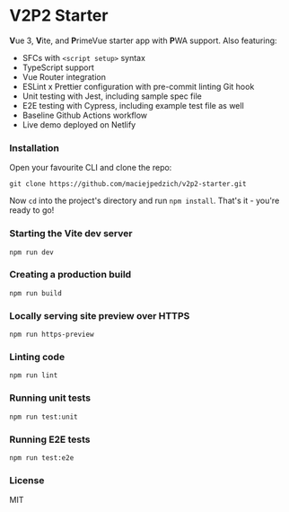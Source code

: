 # V2P2 Starter

**V**ue 3, **V**ite, and **P**rimeVue starter app with **P**WA support. Also featuring:

- SFCs with `<script setup>` syntax
- TypeScript support
- Vue Router integration
- ESLint x Prettier configuration with pre-commit linting Git hook
- Unit testing with Jest, including sample spec file
- E2E testing with Cypress, including example test file as well
- Baseline Github Actions workflow
- Live demo deployed on Netlify

### Installation

Open your favourite CLI and clone the repo:

```
git clone https://github.com/maciejpedzich/v2p2-starter.git
```

Now `cd` into the project's directory and run `npm install`. That's it - you're ready to go!

### Starting the Vite dev server

```
npm run dev
```

### Creating a production build

```
npm run build
```

### Locally serving site preview over HTTPS

```
npm run https-preview
```

### Linting code

```
npm run lint
```

### Running unit tests

```
npm run test:unit
```

### Running E2E tests

```
npm run test:e2e
```

### License

MIT
